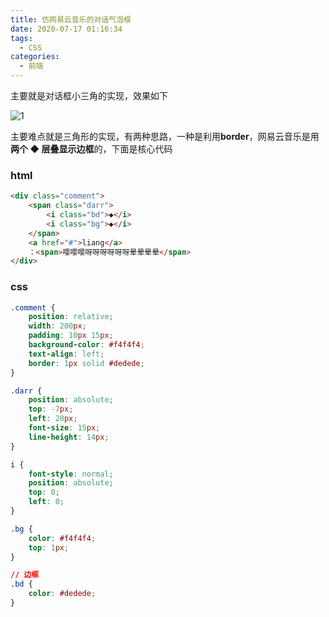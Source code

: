 ```yaml
---
title: 仿网易云音乐的对话气泡框
date: 2020-07-17 01:16:34
tags:
  - CSS
categories:
  - 前端
---
```


主要就是对话框小三角的实现，效果如下

![1](1.png)

主要难点就是三角形的实现，有两种思路，一种是利用**border**，网易云音乐是用**两个 ◆ 层叠显示边框**的，下面是核心代码

### html

```html
<div class="comment">
    <span class="darr">
        <i class="bd">◆</i>
        <i class="bg">◆</i>
    </span>
    <a href="#">liang</a>
    ：<span>嘤嘤嘤呀呀呀呀呀呀晕晕晕晕</span>
</div>
```

### css

```css
.comment {
    position: relative;
    width: 200px;
    padding: 10px 15px;
    background-color: #f4f4f4;
    text-align: left;
    border: 1px solid #dedede;
}

.darr {
    position: absolute;
    top: -7px;
    left: 20px;
    font-size: 15px;
    line-height: 14px;
}

i {
    font-style: normal;
    position: absolute;
    top: 0;
    left: 0;
}

.bg {
    color: #f4f4f4;
    top: 1px;
}

// 边框
.bd {
    color: #dedede;
}
```

